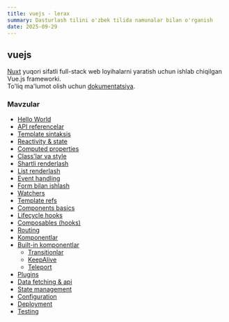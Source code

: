 ```yaml
---
title: vuejs - lerax
summary: Dasturlash tilini o'zbek tilida namunalar bilan o'rganish
date: 2025-09-29
---
```


## vuejs

<div class="my-md-content">

[Nuxt](https://nuxt.com) yuqori sifatli full-stack web loyihalarni yaratish uchun ishlab chiqilgan Vue.js frameworki.  
To'liq ma'lumot olish uchun [dokumentatsiya](https://nuxt.com/docs/4.x/getting-started/installation).

<h3 class="my-section-tag">Mavzular</h3>

- [Hello World](./vuejs/hello-world)
- [API referencelar](./vuejs/api-references)
- [Template sintaksis](./vuejs/template-syntax)
- [Reactivity & state](./vuejs/reactivity-and-state)
- [Computed properties](./vuejs/computed-properties)
- [Class'lar va style](./vuejs/class-and-style)
- [Shartli renderlash](./vuejs/conditional-rendering)
- [List renderlash](./vuejs/list-rendering)
- [Event handling](./vuejs/event-handling)
- [Form bilan ishlash](./vuejs/form-input-bindings)
- [Watchers](./vuejs/watchers)
- [Template refs](./vuejs/template-refs)
- [Components basics](./vuejs/components-basics)
- [Lifecycle hooks](./vuejs/lifecycle-hooks)
- [Composables (hooks)](./vuejs/composables)
- [Routing](./vuejs/routing)
- [Komponentlar](./vuejs/components)
- [Built-in komponentlar](./vuejs/built-in-components)
  - [Transitionlar](./vuejs/transitions)
  - [KeepAlive](./vuejs/keep-alive)
  - [Teleport](./vuejs/teleport)
- [Plugins](./vuejs/plugins)
- [Data fetching & api](./vuejs/data-fetching-and-api)
- [State management](./vuejs/state-management)
- [Configuration](./vuejs/configuration)
- [Deployment](./vuejs/deployment)
- [Testing](./vuejs/testing)

</div>
